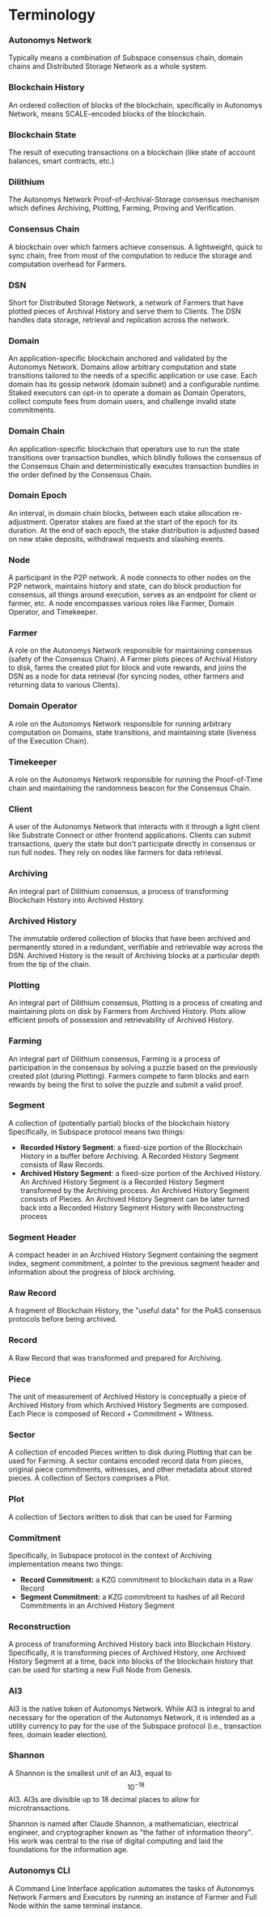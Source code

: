 # Terminology

### Autonomys Network

Typically means a combination of Subspace consensus chain, domain chains and Distributed Storage Network as a whole system.

### Blockchain History

An ordered collection of blocks of the blockchain, specifically in Autonomys Network, means SCALE-encoded blocks of the blockchain.

### Blockchain State

The result of executing transactions on a blockchain (like state of account balances, smart contracts, etc.)

### Dilithium

The Autonomys Network Proof-of-Archival-Storage consensus mechanism which defines Archiving, Plotting, Farming, Proving and Verification.

### Consensus Chain

A blockchain over which farmers achieve consensus. A lightweight, quick to sync chain, free from most of the computation to reduce the storage and computation overhead for Farmers.

### DSN

Short for Distributed Storage Network, a network of Farmers that have plotted pieces of Archival History and serve them to Clients. The DSN handles data storage, retrieval and replication across the network.

### Domain

An application-specific blockchain anchored and validated by the Autonomys Network. Domains allow arbitrary computation and state transitions tailored to the needs of a specific application or use case. Each domain has its gossip network (domain subnet) and a configurable runtime. Staked executors can opt-in to operate a domain as Domain Operators, collect compute fees from domain users, and challenge invalid state commitments.

### Domain Chain

An application-specific blockchain that operators use to run the state transitions over transaction bundles, which blindly follows the consensus of the Consensus Chain and deterministically executes transaction bundles in the order defined by the Consensus Chain.

### Domain Epoch

An interval, in domain chain blocks, between each stake allocation re-adjustment. Operator stakes are fixed at the start of the epoch for its duration. At the end of each epoch, the stake distribution is adjusted based on new stake deposits, withdrawal requests and slashing events.

### Node

A participant in the P2P network. A node connects to other nodes on the P2P network, maintains history and state, can do block production for consensus, all things around execution, serves as an endpoint for client or farmer, etc. A node encompasses various roles like Farmer, Domain Operator, and Timekeeper.

### Farmer

A role on the Autonomys Network responsible for maintaining consensus (safety of the Consensus Chain). A Farmer plots pieces of Archival History to disk, farms the created plot for block and vote rewards, and joins the DSN as a node for data retrieval (for syncing nodes, other farmers and returning data to various Clients).

### Domain Operator

A role on the Autonomys Network responsible for running arbitrary computation on Domains, state transitions, and maintaining state (liveness of the Execution Chain).

### Timekeeper

A role on the Autonomys Network responsible for running the Proof-of-Time chain and maintaining the randomness beacon for the Consensus Chain.

### Client

A user of the Autonomys Network that interacts with it through a light client like Substrate Connect or other frontend applications. Clients can submit transactions, query the state but don't participate directly in consensus or run full nodes. They rely on nodes like farmers for data retrieval.

### Archiving

An integral part of Dilithium consensus, a process of transforming Blockchain History into Archived History.

### Archived History

The immutable ordered collection of blocks that have been archived and permanently stored in a redundant, verifiable and retrievable way across the DSN. Archived History is the result of Archiving blocks at a particular depth from the tip of the chain.

### Plotting

An integral part of Dilithium consensus, Plotting is a process of creating and maintaining plots on disk by Farmers from Archived History. Plots allow efficient proofs of possession and retrievability of Archived History.

### Farming

An integral part of Dilithium consensus, Farming is a process of participation in the consensus by solving a puzzle based on the previously created plot (during Plotting). Farmers compete to farm blocks and earn rewards by being the first to solve the puzzle and submit a valid proof.

### Segment

A collection of (potentially partial) blocks of the blockchain history Specifically, in Subspace protocol means two things:

* **Recorded History Segment**: a fixed-size portion of the Blockchain History in a buffer before Archiving. A Recorded History Segment consists of Raw Records.
* **Archived History Segment**: a fixed-size portion of the Archived History. An Archived History Segment is a Recorded History Segment transformed by the Archiving process. An Archived History Segment consists of Pieces. An Archived History Segment can be later turned back into a Recorded History Segment History with Reconstructing process

### Segment Header

A compact header in an Archived History Segment containing the segment index, segment commitment, a pointer to the previous segment header and information about the progress of block archiving.

### Raw Record

A fragment of Blockchain History, the "useful data" for the PoAS consensus protocols before being archived.

### Record

A Raw Record that was transformed and prepared for Archiving.

### Piece

The unit of measurement of Archived History is conceptually a piece of Archived History from which Archived History Segments are composed. Each Piece is composed of Record + Commitment + Witness.

### Sector

A collection of encoded Pieces written to disk during Plotting that can be used for Farming. A sector contains encoded record data from pieces, original piece commitments, witnesses, and other metadata about stored pieces. A collection of Sectors comprises a Plot.

### Plot

A collection of Sectors written to disk that can be used for Farming

### Commitment

Specifically, in Subspace protocol in the context of Archiving implementation means two things:

* **Record Commitment:** a KZG commitment to blockchain data in a Raw Record
* **Segment Commitment:** a KZG commitment to hashes of all Record Commitments in an Archived History Segment

### Reconstruction

A process of transforming Archived History back into Blockchain History. Specifically, it is transforming pieces of Archived History, one Archived History Segment at a time, back into blocks of the blockchain history that can be used for starting a new Full Node from Genesis.

### AI3

AI3 is the native token of Autonomys Network. While AI3 is integral to and necessary for the operation of the Autonomys Network, it is intended as a utility currency to pay for the use of the Subspace protocol (i.e., transaction fees, domain leader election).

### Shannon

A Shannon is the smallest unit of an AI3, equal to $$10^{-18}$$AI3. AI3s are divisible up to 18 decimal places to allow for microtransactions.

Shannon is named after Claude Shannon, a mathematician, electrical engineer, and cryptographer known as "the father of information theory". His work was central to the rise of digital computing and laid the foundations for the information age.

### Autonomys CLI

A Command Line Interface application automates the tasks of Autonomys Network Farmers and Executors by running an instance of Farmer and Full Node within the same terminal instance.
